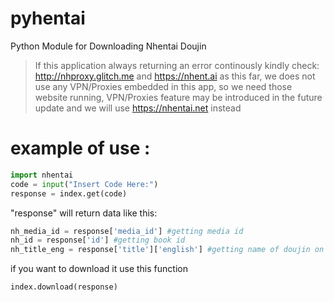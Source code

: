 # pyhentai

Python Module for Downloading Nhentai Doujin

>If this application always returning an error continously kindly check:
>http://nhproxy.glitch.me and
>https://nhent.ai
>as this far, we does not use any VPN/Proxies embedded in this app, so we need those website running,
>VPN/Proxies feature may be introduced in the future update and we will use https://nhentai.net instead


example of use :
=====================
```python
import nhentai
code = input("Insert Code Here:")
response = index.get(code)
```

"response" will return data like this:

```python
nh_media_id = response['media_id'] #getting media id
nh_id = response['id'] #getting book id
nh_title_eng = response['title']['english'] #getting name of doujin on english version
```
if you want to download it use this function

```python
index.download(response)
```
